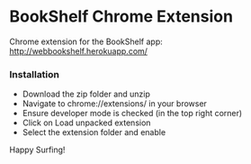 # BookShelf Chrome Extension
Chrome extension for the BookShelf app:
http://webbookshelf.herokuapp.com/

### Installation
* Download the zip folder and unzip 
* Navigate to chrome://extensions/ in your browser
* Ensure developer mode is checked (in the top right corner)
* Click on Load unpacked extension
* Select the extension folder and enable

Happy Surfing!
